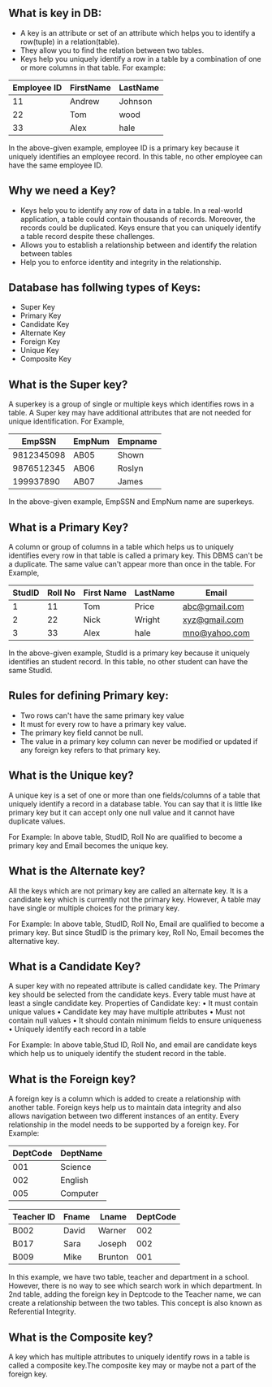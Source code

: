 
## What is key in DB:
- A key is an attribute or set of an attribute which helps you to identify a row(tuple) in a relation(table). 
- They allow you to find the relation between two tables. 
- Keys help you uniquely identify a row in a table by a combination of one or more columns in that table.
For example:

| Employee ID   | FirstName     | LastName      | 
| ------------- | ------------- | ------------- |
| 11  | Andrew  | Johnson  | 
| 22  | Tom  | wood | 
| 33  | Alex  | hale | 

In the above-given example, employee ID is a primary key because it uniquely identifies an employee record. In this table, no other employee can have the same employee ID.

## Why we need a Key?
- Keys help you to identify any row of data in a table. In a real-world application, a table could contain thousands of records. Moreover, the records could be duplicated. Keys ensure that you can uniquely identify a table record despite these challenges.
- Allows you to establish a relationship between and identify the relation between tables
- Help you to enforce identity and integrity in the relationship.

## Database has follwing types of Keys:
   - Super Key 
   - Primary Key
   - Candidate Key
   - Alternate Key
   - Foreign Key
   - Unique Key
   - Composite Key
   
## What is the Super key?
A superkey is a group of single or multiple keys which identifies rows in a table. A Super key may have additional attributes that are not needed for unique identification.
For Example,

| EmpSSN   | EmpNum  | Empname   | 
| ------------- | ------------- | ------------- |
| 9812345098 | AB05  | Shown  | 
| 9876512345  | AB06  | Roslyn | 
| 199937890  | AB07  | James | 

In the above-given example, EmpSSN and EmpNum name are superkeys.

## What is a Primary Key?
A column or group of columns in a table which helps us to uniquely identifies every row in that table is called a primary key. This DBMS can't be a duplicate. The same value can't appear more than once in the table.
For Example,


| StudID   | Roll No     | First Name      | LastName | Email |
| ------------- | ------------- | ------------- |------------- |------------- |
|1  | 11  | Tom  | Price|abc@gmail.com|
|2  | 22  | Nick | Wright | xyz@gmail.com|
| 3 | 33  |Alex  | hale | mno@yahoo.com|


In the above-given example, StudId is a primary key because it uniquely identifies an student record. In this table, no other student can have the same StudId.

## Rules for defining Primary key:
  - Two rows can't have the same primary key value
  - It must for every row to have a primary key value.
  - The primary key field cannot be null.
  - The value in a primary key column can never be modified or updated if any foreign key refers to that primary key.
  
## What is the Unique key?
A unique key is a set of one or more than one fields/columns of a table that uniquely identify a record in a database table.
You can say that it is little like primary key but it can accept only one null value and it cannot have duplicate values.

For Example: In above table, StudID, Roll No are qualified to become a primary key and Email becomes the unique key.

## What is the Alternate key?
All the keys which are not primary key are called an alternate key. It is a candidate key which is currently not the primary key. However, A table may have single or multiple choices for the primary key.

For Example: In above table, StudID, Roll No, Email are qualified to become a primary key. But since StudID is the primary key, Roll No, Email becomes the alternative key.


## What is a Candidate Key?
A super key with no repeated attribute is called candidate key.
The Primary key should be selected from the candidate keys. Every table must have at least a single candidate key.
Properties of Candidate key:
    • It must contain unique values
    • Candidate key may have multiple attributes
    • Must not contain null values
    • It should contain minimum fields to ensure uniqueness
    • Uniquely identify each record in a table
    
For Example: In above table,Stud ID, Roll No, and email are candidate keys which help us to uniquely identify the student record in the table.

## What is the Foreign key?
A foreign key is a column which is added to create a relationship with another table. Foreign keys help us to maintain data integrity and also allows navigation between two different instances of an entity. Every relationship in the model needs to be supported by a foreign key.
For Example:

| DeptCode   | DeptName  |
| ------------- | ------------- | 
| 001 | Science  |  
| 002  | English  |
| 005  | Computer  |


| Teacher ID   | Fname  | Lname   | DeptCode|
| ------------- | ------------- | ------------- | ------------- |
| B002 | David  | Warner  | 002|
| B017  | Sara  | Joseph | 002|
| B009  | Mike  | Brunton | 001|

In this example, we have two table, teacher and department in a school. However, there is no way to see which search work in which department.
In 2nd table, adding the foreign key in Deptcode to the Teacher name, we can create a relationship between the two tables.
This concept is also known as Referential Integrity.

## What is the Composite key?

A key which has multiple attributes to uniquely identify rows in a table is called a composite key.The composite key may or maybe not a part of the foreign key.















